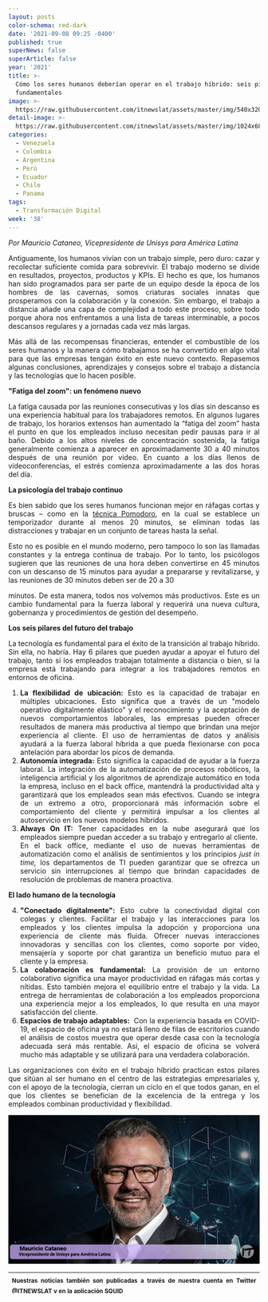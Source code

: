 ```yaml
---
layout: posts
color-schema: red-dark
date: '2021-09-08 09:25 -0400'
published: true
superNews: false
superArticle: false
year: '2021'
title: >-
  Cómo los seres humanos deberían operar en el trabajo híbrido: seis pilares
  fundamentales
image: >-
  https://raw.githubusercontent.com/itnewslat/assets/master/img/540x320/Mauricio-Cataneo-p.jpg
detail-image: >-
  https://raw.githubusercontent.com/itnewslat/assets/master/img/1024x680/Mauricio-Cataneo-g.jpg
categories:
  - Venezuela
  - Colombia
  - Argentina
  - Perú
  - Ecuador
  - Chile
  - Panama
tags:
  - Transformación Digital
week: '38'
---
```

<p style="text-align: justify;"><em>Por Mauricio Cataneo, Vicepresidente de Unisys para América Latina</em></p>
<p style="text-align: justify;">Antiguamente, los humanos vivían con un trabajo simple, pero duro: cazar y recolectar suficiente comida para sobrevivir. El trabajo moderno se divide en resultados, proyectos, productos y KPIs. El hecho es que, los humanos han sido programados para ser parte de un equipo desde la época de los hombres de las cavernas, somos criaturas sociales innatas que prosperamos con la colaboración y la conexión. Sin embargo, el trabajo a distancia añade una capa de complejidad a todo este proceso, sobre todo porque ahora nos enfrentamos a una lista de tareas interminable, a pocos descansos regulares y a jornadas cada vez más largas.</p>
<p style="text-align: justify;">Más allá de las recompensas financieras, entender el combustible de los seres humanos y la manera cómo trabajamos se ha convertido en algo vital para que las empresas tengan éxito en este nuevo contexto. Repasemos algunas conclusiones, aprendizajes y consejos sobre el trabajo a distancia y las tecnologías que lo hacen posible.</p>
<p style="text-align: justify;"><strong>"Fatiga del zoom": un fenómeno nuevo</strong></p>
<p style="text-align: justify;">La fatiga causada por las reuniones consecutivas y los días sin descanso es una experiencia habitual para los trabajadores remotos. En algunos lugares de trabajo, los horarios extensos han aumentado la “fatiga del zoom” hasta el punto en que los empleados incluso necesitan pedir pausas para ir al baño. Debido a los altos niveles de concentración sostenida, la fatiga generalmente comienza a aparecer en aproximadamente 30 a 40 minutos después de una reunión por video. En cuanto a los días llenos de videoconferencias, el estrés comienza aproximadamente a las dos horas del día.</p>
<p style="text-align: justify;"><strong>La psicología del trabajo continuo</strong></p>
<p style="text-align: justify;">Es bien sabido que los seres humanos funcionan mejor en ráfagas cortas y bruscas – como en la <a href="https://francescocirillo.com/pages/pomodoro-technique">técnica Pomodoro</a>, en la cual se establece un temporizador durante al menos 20 minutos, se eliminan todas las distracciones y trabajar en un conjunto de tareas hasta la señal.</p>
<p style="text-align: justify;">Esto no es posible en el mundo moderno, pero tampoco lo son las llamadas constantes y la entrega continua de trabajo. Por lo tanto, los psicólogos sugieren que las reuniones de una hora deben convertirse en 45 minutos con un descanso de 15 minutos para ayudar a prepararse y revitalizarse, y las reuniones de 30 minutos deben ser de 20 a 30</p>
<p style="text-align: justify;">minutos. De esta manera, todos nos volvemos más productivos. Este es un cambio fundamental para la fuerza laboral y requerirá una nueva cultura, gobernanza y procedimientos de gestión del desempeño.</p>
<p style="text-align: justify;"><strong>Los seis pilares del futuro del trabajo</strong></p>
<p style="text-align: justify;">La tecnología es fundamental para el éxito de la transición al trabajo híbrido. Sin ella, no habría. Hay 6 pilares que pueden ayudar a apoyar el futuro del trabajo, tanto si los empleados trabajan totalmente a distancia o bien, si la empresa está trabajando para integrar a los trabajadores remotos en entornos de oficina.</p>

<ol style="text-align: justify;" start="1">
	<li><strong>La flexibilidad de ubicación:</strong> Esto es la capacidad de trabajar en múltiples ubicaciones. Esto significa que a través de un "modelo operativo digitalmente elástico" y el reconocimiento y la aceptación de nuevos comportamientos laborales, las empresas pueden ofrecer resultados de manera más productiva al tiempo que brindan una mejor experiencia al cliente. El uso de herramientas de datos y análisis ayudará a la fuerza laboral híbrida a que pueda flexionarse con poca antelación para abordar los picos de demanda.</li>
	<li><strong>Autonomía integrada:</strong> Esto significa la capacidad de ayudar a la fuerza laboral. La integración de la automatización de procesos robóticos, la inteligencia artificial y los algoritmos de aprendizaje automático en toda la empresa, incluso en el back office, mantendrá la productividad alta y garantizará que los empleados sean más efectivos. Cuando se integra de un extremo a otro, proporcionará más información sobre el comportamiento del cliente y permitirá impulsar a los clientes al autoservicio en los nuevos modelos híbridos.</li>
	<li><strong>Always On IT:</strong> Tener capacidades en la nube asegurará que los empleados siempre puedan acceder a su trabajo y entregarlo al cliente.  En el back office, mediante el uso de nuevas herramientas de automatización como el análisis de sentimientos y los principios <em>just in time, </em>los departamentos de TI pueden garantizar que se ofrezca un servicio sin interrupciones al tiempo que brindan capacidades de resolución de problemas de manera proactiva.</li>
</ol>
<p style="text-align: justify;"><strong>El lado humano de la tecnología</strong></p>

<ol style="text-align: justify;" start="4">
	<li><strong>"Conectado digitalmente":</strong> Esto cubre la conectividad digital con colegas y clientes. Facilitar el trabajo y las interacciones para los empleados y los clientes impulsa la adopción y proporciona una experiencia de cliente más fluida. Ofrecer nuevas interacciones innovadoras y sencillas con los clientes, como soporte por video, mensajería y soporte por chat garantiza un beneficio mutuo para el cliente y la empresa.</li>
	<li><strong>La colaboración es fundamental:</strong> La provisión de un entorno colaborativo significa una mayor productividad en ráfagas más cortas y nítidas. Esto también mejora el equilibrio entre el trabajo y la vida. La entrega de herramientas de colaboración a los empleados proporciona una experiencia mejor a los empleados, lo que resulta en una mayor satisfacción del cliente.</li>
	<li><strong>Espacios de trabajo adaptables: </strong> Con la experiencia basada en COVID-19, el espacio de oficina ya no estará lleno de filas de escritorios cuando el análisis de costos muestra que operar desde casa con la tecnología adecuada será más rentable. Así, el espacio de oficina se volverá mucho más adaptable y se utilizará para una verdadera colaboración.</li>
</ol>
<p style="text-align: justify;">Las organizaciones con éxito en el trabajo híbrido practican estos pilares que sitúan al ser humano en el centro de las estrategias empresariales y, con el apoyo de la tecnología, cierran un ciclo en el que todos ganan, en el que los clientes se benefician de la excelencia de la entrega y los empleados combinan productividad y flexibilidad.</p>

![](https://raw.githubusercontent.com/itnewslat/assets/master/img/540x320/Mauricio-Cataneo-p.jpg)

<table style="height: 42px;" width="569">
<tbody>
<tr>
<td style="text-align: justify;"><sub><strong>Nuestras noticias también son publicadas a través de nuestra cuenta en Twitter <a href="https://twitter.com/itnewslat?lang=es">@ITNEWSLAT</a> y en la aplicación <a href="https://squidapp.co/en/">SQUID</a></strong></sub></td>
</tr>
</tbody>
</table>
